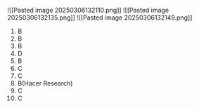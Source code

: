 ![[Pasted image 20250306132110.png]]
![[Pasted image 20250306132135.png]]
![[Pasted image 20250306132149.png]]

1. B
2. B
3. B
4. D
5. B
6. C
7. C
8. B(Hacer Research)
9. C
10. C